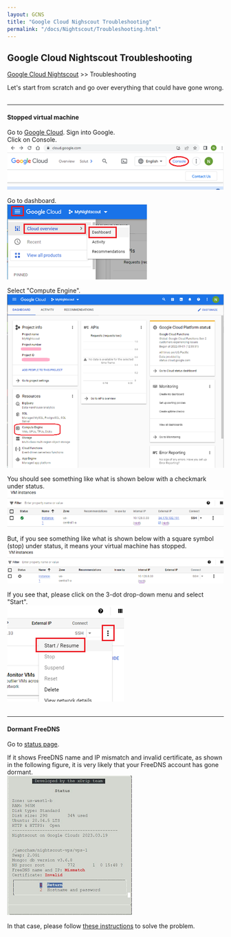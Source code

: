 ```yaml
---
layout: GCNS
title: "Google Cloud Nighscout Troubleshooting"
permalink: "/docs/Nightscout/Troubleshooting.html"
---
```


## Google Cloud Nightscout Troubleshooting
[Google Cloud Nightscout](./GoogleCloud.md) >> Troubleshooting  
  
Let's start from scratch and go over everything that could have gone wrong.  
<br/>  
  
---  
  
#### **Stopped virtual machine**  
Go to [Google Cloud](https://cloud.google.com/).  Sign into Google.  
Click on Console.  
![](./images/Console.png)  
  
Go to dashboard.  
![](./images/Dashboard.png)  
  
Select "Compute Engine".  
![](./images/Dash.png)  
  
You should see something like what is shown below with a checkmark under status.  
![](./images/VMisRunning.png)  
  
But, if you see something like what is shown below with a square symbol (stop) under status, it means your virtual machine has stopped.  
![](./images/VMhasStopped.png)  
  
If you see that, please click on the 3-dot drop-down menu and select "Start".  
![](./images/StartVM.png)  
<br/>  
  
---  
  
#### **Dormant FreeDNS**  
Go to [status page](./Status.md).  
  
If it shows FreeDNS name and IP mismatch and invalid certificate, as shown in the following figure, it is very likely that your FreeDNS account has gone dormant.  
![](./images/HostnameProblem.png)  
  
In that case, please follow [these instructions](./FreeDNS_Min_Login.md) to solve the problem.  
  

